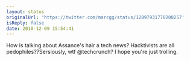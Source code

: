 ```yaml
---
layout: status
originalUrl: 'https://twitter.com/marcgg/status/12897931770208257'
isReply: false
date: 2010-12-09 15:54:41
---
```


How is talking about Assance's hair a tech news? Hacktivists are all pedophiles??Sersiously, wtf @techcrunch? I hope you're just trolling.
